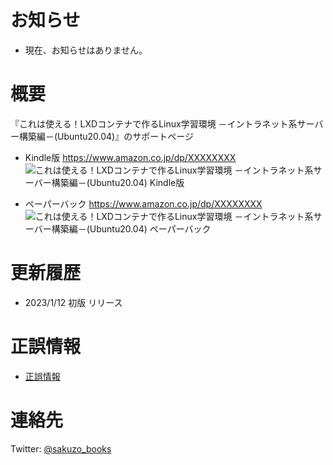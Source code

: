 # お知らせ

- 現在、お知らせはありません。  


# 概要

『これは使える！LXDコンテナで作るLinux学習環境 －イントラネット系サーバー構築編－(Ubuntu20.04)』のサポートページ  

- Kindle版 https://www.amazon.co.jp/dp/XXXXXXXX  
![これは使える！LXDコンテナで作るLinux学習環境 －イントラネット系サーバー構築編－(Ubuntu20.04) Kindle版](https://images-na.ssl-images-amazon.com/images/P/B0BB3J9M3Y.09.MZZZZZZZ.jpg)

- ペーパーバック https://www.amazon.co.jp/dp/XXXXXXXX
![これは使える！LXDコンテナで作るLinux学習環境 －イントラネット系サーバー構築編－(Ubuntu20.04) ペーパーバック](https://images-na.ssl-images-amazon.com/images/P/B0BB5YKFKG.09.MZZZZZZZ.jpg)


# 更新履歴

- 2023/1/12 初版 リリース


# 正誤情報

- [正誤情報](/eratta.md)  


# 連絡先

Twitter: [@sakuzo_books](https://twitter.com/sakuzo_books)
